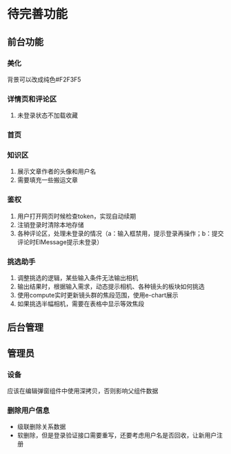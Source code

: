 # 待完善功能

## 前台功能

### 美化

背景可以改成纯色#F2F3F5

### 详情页和评论区

1. 未登录状态不加载收藏

### 首页

### 知识区

1. 展示文章作者的头像和用户名
2. 需要填充一些搬运文章

### 鉴权

1. 用户打开网页时候检查token，实现自动续期
2. 注销登录时清除本地存储
3. 各种评论区，处理未登录的情况（a：输入框禁用，提示登录再操作；b：提交评论时ElMessage提示未登录）

### 挑选助手

1. 调整挑选的逻辑，某些输入条件无法输出相机
2. 输出结果时，根据输入需求，动态提示相机、各种镜头的板块如何挑选
3. 使用compute实时更新镜头群的焦段范围，使用e-chart展示
4. 如果挑选半幅相机，需要在表格中显示等效焦段

## 后台管理

## 管理员

### 设备

应该在编辑弹窗组件中使用深拷贝，否则影响父组件数据

### 删除用户信息

- 级联删除关系数据
- 软删除，但是登录验证接口需要重写，还要考虑用户名是否回收，让新用户注册
